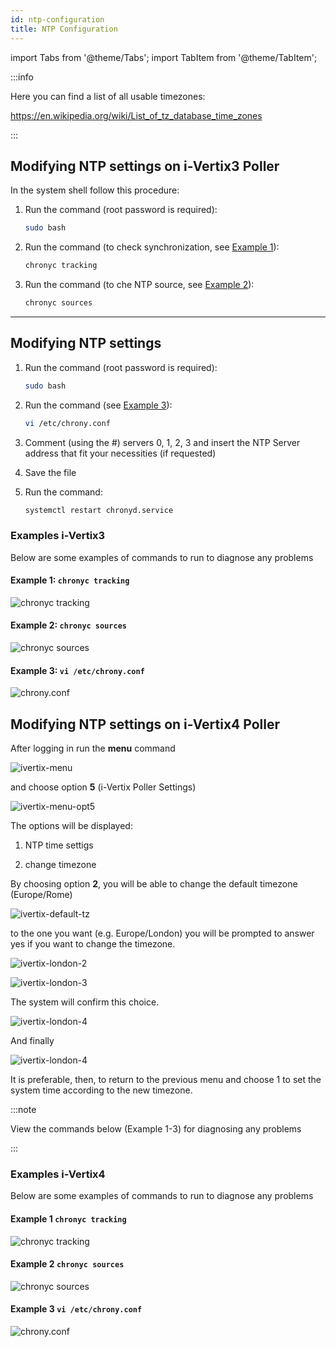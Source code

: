 ```yaml
---
id: ntp-configuration
title: NTP Configuration
---
```


import Tabs from '@theme/Tabs';
import TabItem from '@theme/TabItem';

:::info

Here you can find a list of all usable timezones:

<https://en.wikipedia.org/wiki/List_of_tz_database_time_zones>

:::

<Tabs>
<TabItem value="i-Vertix3" label="i-Vertix3 (Central & Poller)" default>

## Modifying NTP settings on i-Vertix3 Poller

In the system shell follow this procedure:

1. Run the command (root password is required):

    ```bash
    sudo bash
    ```

2. Run the command (to check synchronization, see [Example 1](#example-1-chronyc-tracking)):

    ```bash
    chronyc tracking
    ```

3. Run the command (to che NTP source, see [Example 2](#example-2-chronyc-sources)):

    ```bash
    chronyc sources
    ```

---

## Modifying NTP settings

1. Run the command (root password is required):

    ```bash
    sudo bash
    ```

2. Run the command (see [Example 3](#example-3-vi-etcchronyconf)):

    ```bash
    vi /etc/chrony.conf
    ```

3. Comment (using the *#*) servers 0, 1, 2, 3 and insert the NTP Server address that fit your necessities (if
requested)

4. Save the file

5. Run the command:

    ```bash
    systemctl restart chronyd.service
    ```

### Examples i-Vertix3

Below are some examples of commands to run to diagnose any problems

#### Example 1: `chronyc tracking`

![chronyc tracking](../../assets/setup-startup-central-poller/chronyc-tracking.png)

#### Example 2: `chronyc sources`

![chronyc sources](../../assets/setup-startup-central-poller/chronyc-sources.png)

#### Example 3: `vi /etc/chrony.conf`

![chrony.conf](../../assets/setup-startup-central-poller/chrony-conf.png)

</TabItem>
<TabItem value="i-Vertix4" label="i-Vertix4 (Poller)">

## Modifying NTP settings on i-Vertix4 Poller

After logging in run the **menu** command

![ivertix-menu](../../assets/setup-startup-central-poller/ivertix-menu-v4.png)

and choose option **5** (i-Vertix Poller Settings)

![ivertix-menu-opt5](../../assets/setup-startup-central-poller/ivertix-menu-opt5-v4.png)

The options will be displayed:

1. NTP time settigs

2. change timezone

By choosing option **2**, you will be able to change the default timezone (Europe/Rome)

![ivertix-default-tz](../../assets/setup-startup-central-poller/change-default-ntp-v4.png)

to the one you want (e.g. Europe/London) you will be prompted to answer yes if you want to change the timezone.

![ivertix-london-2](../../assets/setup-startup-central-poller/change-default-ntp_2-v4.png)

![ivertix-london-3](../../assets/setup-startup-central-poller/change-default-ntp_3-v4.png)

The system will confirm this choice.

![ivertix-london-4](../../assets/setup-startup-central-poller/change-default-ntp_4-v4.png)

And finally

![ivertix-london-4](../../assets/setup-startup-central-poller/change-default-ntp_5-v4.png)

It is preferable, then, to return to the previous menu and choose 1 to set the system time according to the new timezone.

:::note

View the commands below (Example 1-3) for diagnosing any problems

:::

### Examples i-Vertix4

Below are some examples of commands to run to diagnose any problems

#### Example 1 `chronyc tracking`

![chronyc tracking](../../assets/setup-startup-central-poller/chronyc-tracking.png)

#### Example 2 `chronyc sources`

![chronyc sources](../../assets/setup-startup-central-poller/chronyc-sources.png)

#### Example 3 `vi /etc/chrony.conf`

![chrony.conf](../../assets/setup-startup-central-poller/chrony-conf.png)

</TabItem>
</Tabs>
